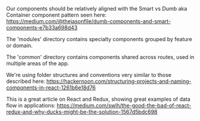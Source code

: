 Our components should be relatively aligned with the Smart vs Dumb aka Container component pattern seen here: https://medium.com/@thejasonfile/dumb-components-and-smart-components-e7b33a698d43

The 'modules' directory contains specialty components grouped by feature or domain.

The 'common' directory contains components shared across routes, used in multiple areas of the app.



We're using folder structures and conventions very similar to those described here: https://hackernoon.com/structuring-projects-and-naming-components-in-react-1261b6e18d76



This is a great article on React and Redux, showing great examples of data flow in applications: https://medium.com/swlh/the-good-the-bad-of-react-redux-and-why-ducks-might-be-the-solution-1567d5bdc698
